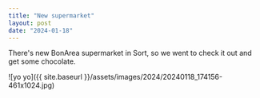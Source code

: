 ```yaml
---
title: "New supermarket"
layout: post
date: "2024-01-18"
---
```


There's new BonArea supermarket in Sort, so we went to check it out and get some chocolate.

![yo yo]({{ site.baseurl }}/assets/images/2024/20240118_174156-461x1024.jpg)
